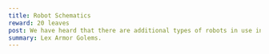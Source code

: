 ```yaml
---
title: Robot Schematics
reward: 20 leaves
post: We have heard that there are additional types of robots in use in the local area.  We would love detailed notes or schematics of them. 2 pages of notes would suffice. Additional pay for research based information up to 40 leaves.
summary: Lex Armor Golems.
---
```

